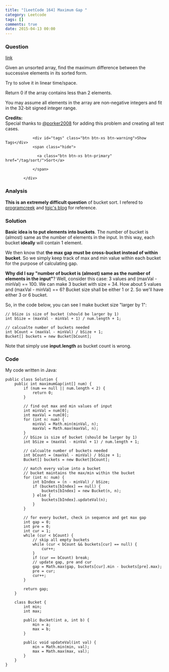 ```yaml
---
title: "[LeetCode 164] Maximum Gap "
category: Leetcode
tags: []
comments: true
date: 2015-04-13 00:00
---
```



### Question 

[link](https://leetcode.com/problems/maximum-gap/)

<div class="question-content">
              <p></p><p>Given an unsorted array, find the maximum difference between the successive elements in its sorted form.</p>

<p>Try to solve it in linear time/space.</p>

<p>Return 0 if the array contains less than 2 elements.</p>

<p>You may assume all elements in the array are non-negative integers and fit in the 32-bit signed integer range.</p>

<p><b>Credits:</b><br>Special thanks to <a href="https://oj.leetcode.com/discuss/user/porker2008">@porker2008</a> for adding this problem and creating all test cases.</p><p></p>
              
                <div id="tags" class="btn btn-xs btn-warning">Show Tags</div>
                <span class="hide">
                  
                  <a class="btn btn-xs btn-primary" href="/tag/sort/">Sort</a>
                  
                </span>
              
            </div>

### Analysis

__This is an extremely difficult question__ of bucket sort. I refered to [programcreek](http://www.programcreek.com/2014/03/leetcode-maximum-gap-java/) and [tgic's blog](http://leetcode.tgic.me/maximum-gap/index.html) for reference. 

### Solution

__Basic idea is to put elements into buckets__. The number of bucket is (almost) same as the number of elements in the input. In this way, each bucket __ideally__ will contain 1 element. 

We then know that __the max gap must be cross-bucket instead of within bucket__. So we simply keep track of max and min value within each bucket for the purpose of calculating gap. 

__Why did I say "number of bucket is (almost) same as the number of elements in the input"__? Well, consider this case: 3 values and (maxVal - minVal) == 100. We can make 3 bucket with size = 34. How about 5 values and (maxVal - minVal) == 6? Bucket size shall be either 1 or 2. So we'll have either 3 or 6 bucket. 

So, in the code below, you can see I make bucket size "larger by 1": 

    // bSize is size of bucket (should be larger by 1)
    int bSize = (maxVal - minVal + 1) / num.length + 1;

    // calcualte number of buckets needed
    int bCount = (maxVal - minVal) / bSize + 1;
    Bucket[] buckets = new Bucket[bCount];


Note that simply use __input.length__ as bucket count is wrong. 

### Code

My code written in Java:

    public class Solution {
        public int maximumGap(int[] num) {
            if (num == null || num.length < 2) {
                return 0;
            }

            // find out max and min values of input
            int minVal = num[0];
            int maxVal = num[0];
            for (int n: num) {
                minVal = Math.min(minVal, n);
                maxVal = Math.max(maxVal, n);
            }
            // bSize is size of bucket (should be larger by 1)
            int bSize = (maxVal - minVal + 1) / num.length + 1;

            // calcualte number of buckets needed
            int bCount = (maxVal - minVal) / bSize + 1;
            Bucket[] buckets = new Bucket[bCount];

            // match every value into a bucket
            // bucket maintains the max/min within the bucket
            for (int n: num) {
                int bIndex = (n - minVal) / bSize;
                if (buckets[bIndex] == null) {
                    buckets[bIndex] = new Bucket(n, n);
                } else {
                    buckets[bIndex].updateVal(n);
                }
            }

            // for every bucket, check in sequence and get max gap
            int gap = 0;
            int pre = 0;
            int cur = 1;
            while (cur < bCount) {
                // skip all empty buckets
                while (cur < bCount && buckets[cur] == null) {
                    cur++;
                }
                if (cur == bCount) break;
                // update gap, pre and cur
                gap = Math.max(gap, buckets[cur].min - buckets[pre].max);
                pre = cur;
                cur++;
            }

            return gap;
        }

        class Bucket {
            int min;
            int max;

            public Bucket(int a, int b) {
                min = a;
                max = b;
            }

            public void updateVal(int val) {
                min = Math.min(min, val);
                max = Math.max(max, val);
            }
        }
    }
